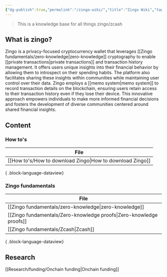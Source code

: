 ```yaml
---
{"dg-publish":true,"permalink":"/zingo-wiki/","title":"Zingo Wiki","tags":["gardenEntry"]}
---
```


> This is a knowledge base for all things zingo/zcash

## What is zingo?
Zingo is a privacy-focused cryptocurrency wallet that leverages [[Zingo fundamentals/zero-knowledge\|zero-knowledge]] cryptography to enable [[private transactions\|private transactions]] and transaction history management. It offers users unique insights into their financial behavior by allowing them to introspect on their spending habits. The platform also facilitates sharing these insights within communities while maintaining user control over their data. Zingo employs a [[memo system\|memo system]] to record transaction details on the blockchain, ensuring users retain access to their transaction history even if they lose their device. This innovative approach empowers individuals to make more informed financial decisions and fosters the development of diverse communities centered around shared financial insights.

## Content
### How to's
| File                                                         |
| ------------------------------------------------------------ |
| [[How to's/How to download Zingo\|How to download Zingo]] |

{ .block-language-dataview}

### Zingo fundamentals
| File                                                                   |
| ---------------------------------------------------------------------- |
| [[Zingo fundamentals/zero-knowledge\|zero-knowledge]]               |
| [[Zingo fundamentals/Zero-knowledge proofs\|Zero-knowledge proofs]] |
| [[Zingo fundamentals/Zcash\|Zcash]]                                 |

{ .block-language-dataview}

## Research
[[Research/funding/Onchain funding\|Onchain funding]]